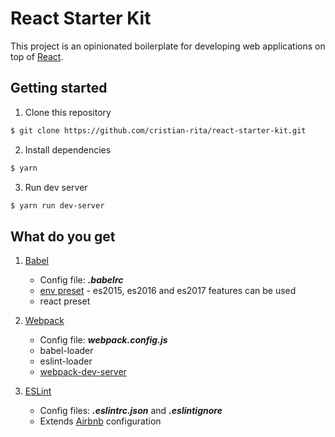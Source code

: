 # React Starter Kit

This project is an opinionated boilerplate for developing web applications on top of [React](https://facebook.github.io/react/).

## Getting started

1.  Clone this repository

```bash
$ git clone https://github.com/cristian-rita/react-starter-kit.git
```

2.  Install dependencies

```bash
$ yarn
```

3.  Run dev server

```bash
$ yarn run dev-server
```

## What do you get

1.  [Babel](https://babeljs.io/)

    * Config file: **_.babelrc_**
    * [env preset](https://babeljs.io/docs/plugins/preset-env/) - es2015, es2016 and es2017 features can be used
    * react preset

2.  [Webpack](https://webpack.js.org/)

    * Config file: **_*webpack.config.js*_**
    * babel-loader
    * eslint-loader
    * [webpack-dev-server](https://webpack.js.org/configuration/dev-server/)

3.  [ESLint](https://eslint.org/)
    * Config files: **_.eslintrc.json_** and **_.eslintignore_**
    * Extends [Airbnb](https://www.npmjs.com/package/eslint-config-airbnb) configuration
